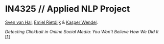 # IN4325 // Applied NLP Project
[Sven van Hal](https://github.com/svenvanhal/), [Emiel Rietdijk](https://github.com/emiel94/) & [Kasper Wendel](https://github.com/kwendel/).



_Detecting Clickbait in Online Social Media: You Won’t Believe How We Did It_ [[1]](https://arxiv.org/abs/1710.06699)


